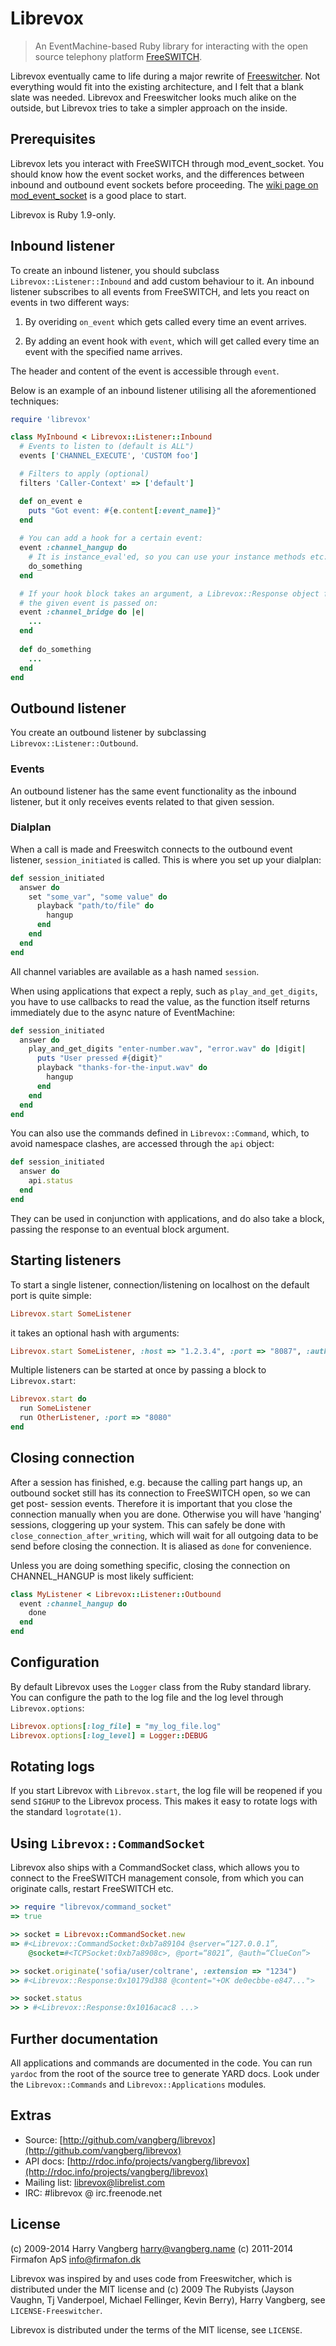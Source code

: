 # Librevox

> An EventMachine-based Ruby library for interacting with the open source 
> telephony platform [FreeSWITCH](http://www.freeswitch.org).

Librevox eventually came to life during a major rewrite of
[Freeswitcher](http://code.rubyists.com/projects/fs/). Not everything would
fit into the existing architecture, and I felt that a blank slate was needed.
Librevox and Freeswitcher looks much alike on the outside, but Librevox tries
to take a simpler approach on the inside.

## Prerequisites

Librevox lets you interact with FreeSWITCH through mod_event_socket. You
should know how the event socket works, and the differences between inbound and
outbound event sockets before proceeding. The
[wiki page on mod_event_socket](http://wiki.freeswitch.org/wiki/Event_Socket) is
a good place to start.

Librevox is Ruby 1.9-only.

## Inbound listener

To create an inbound listener, you should subclass `Librevox::Listener::Inbound`
and add custom behaviour to it. An inbound listener subscribes to all events
from FreeSWITCH, and lets you react on events in two different ways:

1. By overiding `on_event` which gets called every time an event arrives.

2. By adding an event hook with `event`, which will get called every time
   an event with the specified name arrives.

The header and content of the event is accessible through `event`.

Below is an example of an inbound listener utilising all the aforementioned
techniques:

```ruby
require 'librevox'

class MyInbound < Librevox::Listener::Inbound
  # Events to listen to (default is ALL")
  events ['CHANNEL_EXECUTE', 'CUSTOM foo']

  # Filters to apply (optional)
  filters 'Caller-Context' => ['default']

  def on_event e
    puts "Got event: #{e.content[:event_name]}"
  end
 
  # You can add a hook for a certain event:
  event :channel_hangup do
    # It is instance_eval'ed, so you can use your instance methods etc:
    do_something
  end

  # If your hook block takes an argument, a Librevox::Response object for
  # the given event is passed on:
  event :channel_bridge do |e|
    ...
  end
 
  def do_something
    ...
  end
end
```

## Outbound listener

You create an outbound listener by subclassing `Librevox::Listener::Outbound`. 

### Events

An outbound listener has the same event functionality as the inbound listener,
but it only receives events related to that given session.

### Dialplan

When a call is made and Freeswitch connects to the outbound event listener,
`session_initiated` is called. This is where you set up your dialplan:

```ruby
def session_initiated
  answer do
    set "some_var", "some value" do
      playback "path/to/file" do
        hangup
      end
    end
  end
end
```

All channel variables are available as a hash named `session`.

When using applications that expect a reply, such as `play_and_get_digits`,
you have to use callbacks to read the value, as the function itself returns
immediately due to the async nature of EventMachine:

```ruby
def session_initiated
  answer do
    play_and_get_digits "enter-number.wav", "error.wav" do |digit|
      puts "User pressed #{digit}"
      playback "thanks-for-the-input.wav" do
        hangup
      end
    end
  end
end
```

You can also use the commands defined in `Librevox::Command`, which, to avoid
namespace clashes, are accessed through the `api` object:
    
```ruby
def session_initiated
  answer do
    api.status
  end
end
```

They can be used in conjunction with applications, and do also take a block,
passing the response to an eventual block argument.

## Starting listeners

To start a single listener, connection/listening on localhost on the default
port is quite simple:

```ruby
Librevox.start SomeListener
```

it takes an optional hash with arguments:

```ruby
Librevox.start SomeListener, :host => "1.2.3.4", :port => "8087", :auth => "pwd"
```

Multiple listeners can be started at once by passing a block to `Librevox.start`:

```ruby
Librevox.start do
  run SomeListener
  run OtherListener, :port => "8080"
end
```

## Closing connection

After a session has finished, e.g. because the calling part hangs up, an
outbound socket still has its connection to FreeSWITCH open, so we can get post-
session events. Therefore it is important that you close the connection manually
when you are done. Otherwise you will have 'hanging' sessions, cloggering up
your system. This can safely be done with `close_connection_after_writing`,
which will wait for all outgoing data to be send before closing the connection.
It is aliased as `done` for convenience.

Unless you are doing something specific, closing the connection on CHANNEL_HANGUP
is most likely sufficient:
    
```ruby
class MyListener < Librevox::Listener::Outbound
  event :channel_hangup do
    done
  end
end
```

## Configuration

By default Librevox uses the `Logger` class from the Ruby standard library. You
can configure the path to the log file and the log level through `Librevox.options`:

```ruby
Librevox.options[:log_file] = "my_log_file.log"
Librevox.options[:log_level] = Logger::DEBUG
```

## Rotating logs

If you start Librevox with `Librevox.start`, the log file will be reopened if you
send `SIGHUP` to the Librevox process. This makes it easy to rotate logs with the
standard `logrotate(1)`.

## Using `Librevox::CommandSocket`

Librevox also ships with a CommandSocket class, which allows you to connect
to the FreeSWITCH management console, from which you can originate calls,
restart FreeSWITCH etc.

```ruby
>> require "librevox/command_socket"
=> true

>> socket = Librevox::CommandSocket.new
=> #<Librevox::CommandSocket:0xb7a89104 @server=“127.0.0.1”,
    @socket=#<TCPSocket:0xb7a8908c>, @port=“8021”, @auth=“ClueCon”>

>> socket.originate('sofia/user/coltrane', :extension => "1234")
>> #<Librevox::Response:0x10179d388 @content="+OK de0ecbbe-e847...">

>> socket.status
>> > #<Librevox::Response:0x1016acac8 ...>
```

## Further documentation

All applications and commands are documented in the code. You can run
`yardoc` from the root of the source tree to generate YARD docs. Look under
the `Librevox::Commands` and `Librevox::Applications` modules.

## Extras

* Source: [http://github.com/vangberg/librevox](http://github.com/vangberg/librevox)
* API docs: [http://rdoc.info/projects/vangberg/librevox](http://rdoc.info/projects/vangberg/librevox)
* Mailing list: librevox@librelist.com
* IRC: #librevox @ irc.freenode.net

## License

(c) 2009-2014 Harry Vangberg <harry@vangberg.name>
(c) 2011-2014 Firmafon ApS <info@firmafon.dk>

Librevox was inspired by and uses code from Freeswitcher, which is distributed
under the MIT license and (c) 2009 The Rubyists (Jayson Vaughn, Tj Vanderpoel,
Michael Fellinger, Kevin Berry), Harry Vangberg, see `LICENSE-Freeswitcher`.

Librevox is distributed under the terms of the MIT license, see `LICENSE`.

